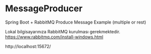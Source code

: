 # MessageProducer
Spring Boot + RabbitMQ Produce Message Example (multiple or rest)

Lokal bilgisayarınıza RabbitMQ kurulması gerekmektedir.
https://www.rabbitmq.com/install-windows.html

http://localhost:15672/

